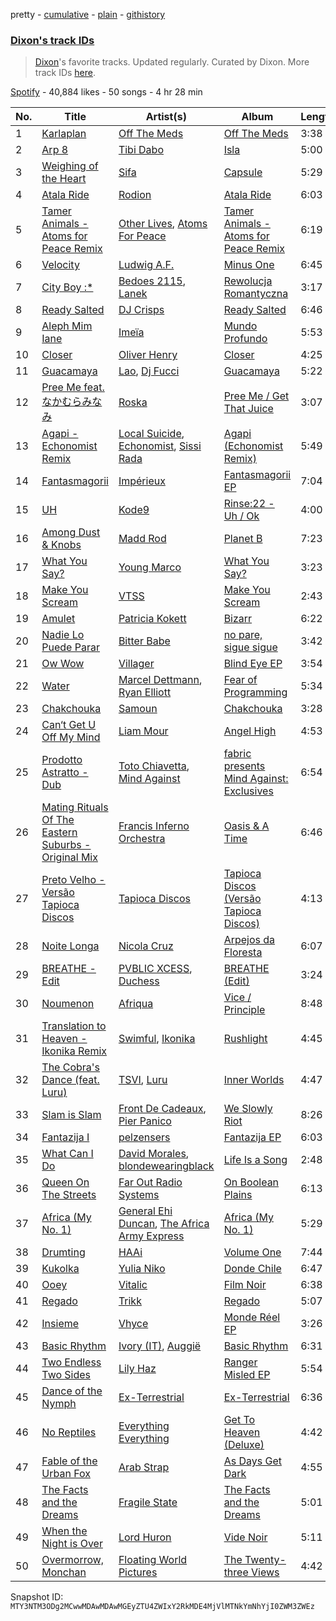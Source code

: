 pretty - [cumulative](/playlists/cumulative/37i9dQZF1DWZMAcZLI8XCI.md) - [plain](/playlists/plain/37i9dQZF1DWZMAcZLI8XCI) - [githistory](https://github.githistory.xyz/mackorone/spotify-playlist-archive/blob/main/playlists/plain/37i9dQZF1DWZMAcZLI8XCI)

### [Dixon's track IDs](https://open.spotify.com/playlist/37i9dQZF1DWZMAcZLI8XCI)

> <a href="spotify:artist:3wc57nV2fGEoM8x4xPK1O9">Dixon</a>'s favorite tracks\. Updated regularly\. Curated by Dixon\. More track IDs <a href="spotify:genre:track\_id">here</a>.

[Spotify](https://open.spotify.com/user/spotify) - 40,884 likes - 50 songs - 4 hr 28 min

| No. | Title | Artist(s) | Album | Length |
|---|---|---|---|---|
| 1 | [Karlaplan](https://open.spotify.com/track/2LBoJ2vQgHljpjkmphci1F) | [Off The Meds](https://open.spotify.com/artist/6XHiqDJIKWxSMQLsjFsiFM) | [Off The Meds](https://open.spotify.com/album/1xLT0f6nhDZe0sJl5uUTgh) | 3:38 |
| 2 | [Arp 8](https://open.spotify.com/track/3UpaVhDv0SSohoKwukMfD6) | [Tibi Dabo](https://open.spotify.com/artist/3PbY6HSGOo5aqdo2TGo5ye) | [Isla](https://open.spotify.com/album/6ei1xnXRbTzC9bC1ATsoQr) | 5:00 |
| 3 | [Weighing of the Heart](https://open.spotify.com/track/0O6HqUr2BOg25uO8fjjTVR) | [Sifa](https://open.spotify.com/artist/5aM28q7o6qSn56Jqz7iYbq) | [Capsule](https://open.spotify.com/album/28878HdeqjVIQEXYPejWAs) | 5:29 |
| 4 | [Atala Ride](https://open.spotify.com/track/2kuSSZTo9xopmG8TZNoiGI) | [Rodion](https://open.spotify.com/artist/4G12bh08cCVQXa9pO4iIRe) | [Atala Ride](https://open.spotify.com/album/1xSJpYltJ0FD2oKAWmddNj) | 6:03 |
| 5 | [Tamer Animals \- Atoms for Peace Remix](https://open.spotify.com/track/5BniqiUbdsKp0QlTHce7cy) | [Other Lives](https://open.spotify.com/artist/3bw0A7x5AgdJsK20ai5iS6), [Atoms For Peace](https://open.spotify.com/artist/7tA9Eeeb68kkiG9Nrvuzmi) | [Tamer Animals \- Atoms for Peace Remix](https://open.spotify.com/album/7M2cxCoZJEceiCzLzP0UcC) | 6:19 |
| 6 | [Velocity](https://open.spotify.com/track/4tXxKL0sitqkLiPJLUmubz) | [Ludwig A.F.](https://open.spotify.com/artist/3Pxzo6Fhgswi6238OggzO5) | [Minus One](https://open.spotify.com/album/2ggpcXDwMdkxXjCYU9rIgn) | 6:45 |
| 7 | [City Boy :\*](https://open.spotify.com/track/4xksreNndYyr2ohEAzr7r0) | [Bedoes 2115](https://open.spotify.com/artist/0LX2VNf5w4iOHW1yyIqb74), [Lanek](https://open.spotify.com/artist/7afPAbg5jb45KFUSnHIMFG) | [Rewolucja Romantyczna](https://open.spotify.com/album/32voLjYZbp9m86l0MoSO1J) | 3:17 |
| 8 | [Ready Salted](https://open.spotify.com/track/6ko07JO2cR6v1dFGvGi7Jx) | [DJ Crisps](https://open.spotify.com/artist/0rgmU5SJvHMWARMPDL6b80) | [Ready Salted](https://open.spotify.com/album/2Yvz6qdh4cY68eK2TJC7xX) | 6:46 |
| 9 | [Aleph Mim Iane](https://open.spotify.com/track/685xN0fO9404WRQHzZ2jvJ) | [Imeïa](https://open.spotify.com/artist/2FbN2C1uk002EHRsLTLM36) | [Mundo Profundo](https://open.spotify.com/album/41acefyAbq9nc3gS4InLSc) | 5:53 |
| 10 | [Closer](https://open.spotify.com/track/0av6xY2JaqNAbpYXCjU8aa) | [Oliver Henry](https://open.spotify.com/artist/5rrIGWOBnDYdcRz9FqdvfD) | [Closer](https://open.spotify.com/album/6pPS04MsiWVS51ycbGkU33) | 4:25 |
| 11 | [Guacamaya](https://open.spotify.com/track/2CurgucWpO3OkUl97juV1n) | [Lao](https://open.spotify.com/artist/2zDEnKW6qy7E4M9A2c2YAZ), [Dj Fucci](https://open.spotify.com/artist/3b9DkESgNdbns5sfCc5Skl) | [Guacamaya](https://open.spotify.com/album/1vr63fHUAhl6uwT86U5GrQ) | 5:22 |
| 12 | [Pree Me feat\. なかむらみなみ](https://open.spotify.com/track/6pH2lh0AXnDpPBWRbZZccu) | [Roska](https://open.spotify.com/artist/5p8U1acntDKzfbbZLwWYE5) | [Pree Me / Get That Juice](https://open.spotify.com/album/4GKXVkZUsP66QecSY71kEg) | 3:07 |
| 13 | [Agapi \- Echonomist Remix](https://open.spotify.com/track/6cTzlCLf2v3MX79rSeaOHj) | [Local Suicide](https://open.spotify.com/artist/0oRegIGGmJDXVaVfgWuoz0), [Echonomist](https://open.spotify.com/artist/3ujc8l2JVYwGgAPU7KRRl3), [Sissi Rada](https://open.spotify.com/artist/6tur6gkfmy5lrI9A4rIzlt) | [Agapi \(Echonomist Remix\)](https://open.spotify.com/album/5ygsHZ6r6LzZXLVBxPt7gC) | 5:49 |
| 14 | [Fantasmagorii](https://open.spotify.com/track/5Bg2xmAFHsWmFsUWxyjKhX) | [Impérieux](https://open.spotify.com/artist/1H44pbKMHDVSQcYW4joyLK) | [Fantasmagorii EP](https://open.spotify.com/album/4cRqqjosVkLS8rIVRcboi4) | 7:04 |
| 15 | [UH](https://open.spotify.com/track/1e12XHrUd8ayRZNVgiwqLH) | [Kode9](https://open.spotify.com/artist/5Z3GyWBvJZgJ35TS0cmXll) | [Rinse:22 \- Uh / Ok](https://open.spotify.com/album/3tKnT84c1uF9zLlcnOSWmE) | 4:00 |
| 16 | [Among Dust & Knobs](https://open.spotify.com/track/7wp5nygBCNawbv7ZE0YzEw) | [Madd Rod](https://open.spotify.com/artist/196KXivrNeH87lCvn1WDso) | [Planet B](https://open.spotify.com/album/7hjV1JGWZFDcmJMytTuNZI) | 7:23 |
| 17 | [What You Say?](https://open.spotify.com/track/22quZFeltYbo325rn3ktTe) | [Young Marco](https://open.spotify.com/artist/7zpN81tVvPwlHcJSkSCyRa) | [What You Say?](https://open.spotify.com/album/2yRIzD4GpnSNlGw5gt0Y1o) | 3:23 |
| 18 | [Make You Scream](https://open.spotify.com/track/0EeMLsi9eUQokrejzb7WTH) | [VTSS](https://open.spotify.com/artist/0zo109NM3S7CqHpvlXwqEN) | [Make You Scream](https://open.spotify.com/album/6D7tuGipq3Q40SgM47rW46) | 2:43 |
| 19 | [Amulet](https://open.spotify.com/track/1EXIfDS59Jk5fV3YJmwl7o) | [Patricia Kokett](https://open.spotify.com/artist/22vdERAe85p60QryQbrweD) | [Bizarr](https://open.spotify.com/album/2joyYE4CqDtBY2qm09yrbd) | 6:22 |
| 20 | [Nadie Lo Puede Parar](https://open.spotify.com/track/6bojZ3j4aNWe8kDrrzdtET) | [Bitter Babe](https://open.spotify.com/artist/59wTkFdKKx7y6z4PFfRGhW) | [no pare, sigue sigue](https://open.spotify.com/album/1aINkEC7oIT5OVJt1kdWGz) | 3:42 |
| 21 | [Ow Wow](https://open.spotify.com/track/320jSjcFBSXMn7LVOizpwn) | [Villager](https://open.spotify.com/artist/5NhirHwHO8nu6MrwjBizh7) | [Blind Eye EP](https://open.spotify.com/album/2deZuyl5M5gxpDmkgwLN1B) | 3:54 |
| 22 | [Water](https://open.spotify.com/track/4DvaKMDjJYJl8Bp6rUj8IR) | [Marcel Dettmann](https://open.spotify.com/artist/1sxHp39RqBEE01pgVqsdyP), [Ryan Elliott](https://open.spotify.com/artist/3SZBUeVJfGLUpAPNEQbBKk) | [Fear of Programming](https://open.spotify.com/album/49b3cshXjZHfOzN3SfMWzr) | 5:34 |
| 23 | [Chakchouka](https://open.spotify.com/track/71N3YYdTgwlCRSKLMmHBRJ) | [Samoun](https://open.spotify.com/artist/4SCiokI5ql7PnsFXVwkq3J) | [Chakchouka](https://open.spotify.com/album/04jrOhasH40xlBVFM3jsus) | 3:28 |
| 24 | [Can‘t Get U Off My Mind](https://open.spotify.com/track/59x0ENWNNghb598KS9pDk6) | [Liam Mour](https://open.spotify.com/artist/5XaT1otgH5hpyqjkDbt8d0) | [Angel High](https://open.spotify.com/album/6HXeAK4Oy1JQ0X5xREim3u) | 4:53 |
| 25 | [Prodotto Astratto \- Dub](https://open.spotify.com/track/1T6pic1CcVrnKUnmrO5Iij) | [Toto Chiavetta](https://open.spotify.com/artist/0DBwNrdGSluzJl24pHRiOk), [Mind Against](https://open.spotify.com/artist/48LWLoeY0dhwaiX1FRsn72) | [fabric presents Mind Against: Exclusives](https://open.spotify.com/album/0ATO1xXlH9Y6g6TyqA46ZS) | 6:54 |
| 26 | [Mating Rituals Of The Eastern Suburbs \- Original Mix](https://open.spotify.com/track/5Try1rF6y7xZ4cbxXYdtJ6) | [Francis Inferno Orchestra](https://open.spotify.com/artist/3OOEKzLNBzkeQWCKun4UXe) | [Oasis & A Time](https://open.spotify.com/album/5b7fgVzCXYDGQ2pefCd9bE) | 6:46 |
| 27 | [Preto Velho \- Versão Tapioca Discos](https://open.spotify.com/track/5sUcWApnAT2BeJcjlEKZ2u) | [Tapioca Discos](https://open.spotify.com/artist/7v6BjL1fg7hNz4pwQDEJ0t) | [Tapioca Discos \(Versão Tapioca Discos\)](https://open.spotify.com/album/1a5oTzBh6zACGmeev8Iclw) | 4:13 |
| 28 | [Noite Longa](https://open.spotify.com/track/6dD4L91TenUhaPxUwM3sZF) | [Nicola Cruz](https://open.spotify.com/artist/0OltT51j3hIkgaDJqqPzDn) | [Arpejos da Floresta](https://open.spotify.com/album/4CsUV9pF1fzbDhoOSNSmnD) | 6:07 |
| 29 | [BREATHE \- Edit](https://open.spotify.com/track/4hQSEqsdY7NJRP0qY74nrd) | [PVBLIC XCESS](https://open.spotify.com/artist/3iD9oBONm3q7TjPagMYrVh), [Duchess](https://open.spotify.com/artist/6s0EQIA8heD6JVi8jNW207) | [BREATHE \(Edit\)](https://open.spotify.com/album/4R89mPXDuMs4W4jJmZ0fXQ) | 3:24 |
| 30 | [Noumenon](https://open.spotify.com/track/1yDwtoMEdIdKX1CtUuqdCt) | [Afriqua](https://open.spotify.com/artist/4x9k6DMgS8vPNv48Yol5Kp) | [Vice / Principle](https://open.spotify.com/album/0nvmAcMNRKrLEzngKBJqEu) | 8:48 |
| 31 | [Translation to Heaven \- Ikonika Remix](https://open.spotify.com/track/2z1AcKAnfa8zHSgWzm47aK) | [Swimful](https://open.spotify.com/artist/5p2jjfukXGV71EKxpvG4nB), [Ikonika](https://open.spotify.com/artist/1GbZUOowT6BhrI9QVoUniG) | [Rushlight](https://open.spotify.com/album/76OCUOQW06l0dHaP1Ig0hp) | 4:45 |
| 32 | [The Cobra's Dance \(feat\. Luru\)](https://open.spotify.com/track/6sGoZGKccOg7yi7MAjJkDc) | [TSVI](https://open.spotify.com/artist/0uea1sBqx37JwQznLWxqeE), [Luru](https://open.spotify.com/artist/4iOVGSSVU0ie3AEW2EWjbW) | [Inner Worlds](https://open.spotify.com/album/4DN13fYd1TQpeUkLQa4pVR) | 4:47 |
| 33 | [Slam is Slam](https://open.spotify.com/track/4VaUIvPhr9SYYGJbuZAEql) | [Front De Cadeaux](https://open.spotify.com/artist/6U5NyEGFn0luiu0emae0iD), [Pier Panico](https://open.spotify.com/artist/5e4iShUA41sYgxoJahGbOl) | [We Slowly Riot](https://open.spotify.com/album/16KsjU1FmSCNyWNhRrRfr4) | 8:26 |
| 34 | [Fantazija I](https://open.spotify.com/track/4wNOMySSNxWf3RbLU2zkKh) | [pelzensers](https://open.spotify.com/artist/4TNYMxozBNIWjNMfwKq5Q7) | [Fantazija EP](https://open.spotify.com/album/1xCKCmz7m4iz8S9SP3OgMx) | 6:03 |
| 35 | [What Can I Do](https://open.spotify.com/track/1XfhvI7AAprJV1lKqB3PZZ) | [David Morales](https://open.spotify.com/artist/6CwQfN34JdGHfo0A752Lts), [blondewearingblack](https://open.spotify.com/artist/1EavuIfVck3ulPgi4gnXaJ) | [Life Is a Song](https://open.spotify.com/album/4BYCeNlk0gUDvJPfMZyJay) | 2:48 |
| 36 | [Queen On The Streets](https://open.spotify.com/track/2SfNPc2BpVKTn0QMaMMMsE) | [Far Out Radio Systems](https://open.spotify.com/artist/5cT6WjuKX9timXk0nTWQak) | [On Boolean Plains](https://open.spotify.com/album/04qJkmHbF4umw2TNLvkz6p) | 6:13 |
| 37 | [Africa \(My No\. 1\)](https://open.spotify.com/track/4o3nPaw09L3mdIQIRRZi1q) | [General Ehi Duncan](https://open.spotify.com/artist/7AcVYXKD86pBTIEEEGpTge), [The Africa Army Express](https://open.spotify.com/artist/4I8C9PXQQUAgDtBvGAwfJs) | [Africa \(My No\. 1\)](https://open.spotify.com/album/6XqRp5lQzxHTkJnCyPQGWO) | 5:29 |
| 38 | [Drumting](https://open.spotify.com/track/7KlOHaYc70YTOYsyxYsIIh) | [HAAi](https://open.spotify.com/artist/0pkLgeB9j465x1QB2kRoy4) | [Volume One](https://open.spotify.com/album/09JGzzyKFIqZVKjLxkXzVK) | 7:44 |
| 39 | [Kukolka](https://open.spotify.com/track/0UZGYTUAccU8HHZP4XbfXD) | [Yulia Niko](https://open.spotify.com/artist/3RUNl0j2ISAQdC2Fxhj2q3) | [Donde Chile](https://open.spotify.com/album/2jerpv6SvJNbLNflSwg1MW) | 6:47 |
| 40 | [Ooey](https://open.spotify.com/track/3ldiS9KGboXIAwFmhFe33p) | [Vitalic](https://open.spotify.com/artist/4M84umUNRbZy1mJleyyRM9) | [Film Noir](https://open.spotify.com/album/2toZS3ynasNzqKmn5xLdXi) | 6:38 |
| 41 | [Regado](https://open.spotify.com/track/4v6sh0roVtsDwDLCCRIFeV) | [Trikk](https://open.spotify.com/artist/4wPR8PhvdOB0vksHMUWDZY) | [Regado](https://open.spotify.com/album/2fOtyH0xBYLXZInmq1KItS) | 5:07 |
| 42 | [Insieme](https://open.spotify.com/track/2iDtCVw445ONBWgdcAkKb5) | [Vhyce](https://open.spotify.com/artist/5rzLwPhUU0Fh8KEM021KHa) | [Monde Réel EP](https://open.spotify.com/album/63wri1BzrOdvTq95CwBjd6) | 3:26 |
| 43 | [Basic Rhythm](https://open.spotify.com/track/38kueI1juMsIetnwaFyc9F) | [Ivory \(IT\)](https://open.spotify.com/artist/0H1va9wyZWImoOV4euIBcr), [Auggië](https://open.spotify.com/artist/5NExMFya2Tu4I4DlTHKOMe) | [Basic Rhythm](https://open.spotify.com/album/0alFJNCZeufQDUJJyALjJb) | 6:31 |
| 44 | [Two Endless Two Sides](https://open.spotify.com/track/3aCtBv90zKnEWMpSLzZsC4) | [Lily Haz](https://open.spotify.com/artist/5qLuPZR0Mc08FMr2FHkABn) | [Ranger Misled EP](https://open.spotify.com/album/37H4KEKFke388Sx5mMUKQS) | 5:54 |
| 45 | [Dance of the Nymph](https://open.spotify.com/track/5IVkLIGLlMWVeDIPnUlAGq) | [Ex\-Terrestrial](https://open.spotify.com/artist/5jmHa0B92ooQvYyIPrb3ET) | [Ex\-Terrestrial](https://open.spotify.com/album/2B95FD5rCaWHrIo8LRSj1k) | 6:36 |
| 46 | [No Reptiles](https://open.spotify.com/track/1SN1gifVAKecU85lZggS8k) | [Everything Everything](https://open.spotify.com/artist/1HOeqtP7tHkKNJNLzQ2tnr) | [Get To Heaven \(Deluxe\)](https://open.spotify.com/album/1oScYOf8ImO6L9bdvhep1J) | 4:42 |
| 47 | [Fable of the Urban Fox](https://open.spotify.com/track/1cm91sh5RtWJ7FCCSPm5ei) | [Arab Strap](https://open.spotify.com/artist/6g8Jqb5JMfv92eB2r0awTN) | [As Days Get Dark](https://open.spotify.com/album/5TE0TunG17dIPzrsGZAtjp) | 4:55 |
| 48 | [The Facts and the Dreams](https://open.spotify.com/track/5X4pXWsVGQbtnNOM85PuvV) | [Fragile State](https://open.spotify.com/artist/3oCYi4kkE2aiQjnaHj2BQm) | [The Facts and the Dreams](https://open.spotify.com/album/53cIBMyt9GMtOQCt4MyKXB) | 5:01 |
| 49 | [When the Night is Over](https://open.spotify.com/track/4FE9SgxcOoCNuGnaaU8TXz) | [Lord Huron](https://open.spotify.com/artist/6ltzsmQQbmdoHHbLZ4ZN25) | [Vide Noir](https://open.spotify.com/album/2oiJM8vFGpxrtGtFfJWhJv) | 5:11 |
| 50 | [Overmorrow, Monchan](https://open.spotify.com/track/5jAFnZHPwmK6GuTzCdIPW4) | [Floating World Pictures](https://open.spotify.com/artist/5nmpxpGJF7KZ9EqxBLQRue) | [The Twenty\-three Views](https://open.spotify.com/album/0wV9qCIJsfx56mZaiSHaQ7) | 4:42 |

Snapshot ID: `MTY3NTM3ODg2MCwwMDAwMDAwMGEyZTU4ZWIxY2RkMDE4MjVlMTNkYmNhYjI0ZWM3ZWEz`

